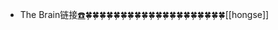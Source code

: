 - The Brain链接[☎️](brain://api.thebrain.com/g7PXu0IyM0ucARb24SvxiA/gY1lR8rM10-XqLe7YBP0Cg/%E9%92%B1%E9%92%9F%E4%B9%A6)🍀🍀🍀🍀🍀🍀🍀🍀🍀🍀🍀🍀🍀🍀🍀🍀🍀🍀🍀🍀[[hongse]]

